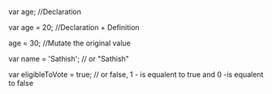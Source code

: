 var age; //Declaration

var age = 20; //Declaration + Definition

age = 30; //Mutate the original value

var name = 'Sathish'; // or "Sathish"

var eligibleToVote = true; // or false,  1 - is equalent to true and 0 -is equalent to false
